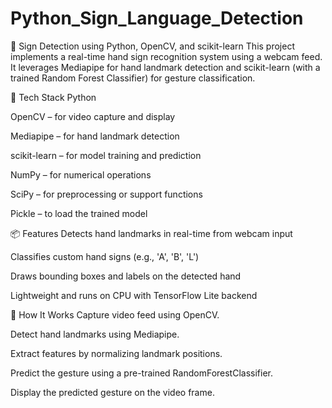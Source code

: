 # Python_Sign_Language_Detection


🤟 Sign Detection using Python, OpenCV, and scikit-learn
This project implements a real-time hand sign recognition system using a webcam feed. It leverages Mediapipe for hand landmark detection and scikit-learn (with a trained Random Forest Classifier) for gesture classification.

🔧 Tech Stack
Python

OpenCV – for video capture and display

Mediapipe – for hand landmark detection

scikit-learn – for model training and prediction

NumPy – for numerical operations

SciPy – for preprocessing or support functions

Pickle – to load the trained model

📦 Features
Detects hand landmarks in real-time from webcam input

Classifies custom hand signs (e.g., 'A', 'B', 'L')

Draws bounding boxes and labels on the detected hand

Lightweight and runs on CPU with TensorFlow Lite backend

🚀 How It Works
Capture video feed using OpenCV.

Detect hand landmarks using Mediapipe.

Extract features by normalizing landmark positions.

Predict the gesture using a pre-trained RandomForestClassifier.

Display the predicted gesture on the video frame.
